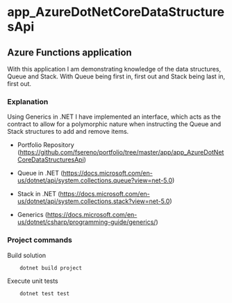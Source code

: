 # app_AzureDotNetCoreDataStructuresApi
## Azure Functions application

With this application I am demonstrating knowledge of the data structures, Queue and Stack. With Queue being first in, first out and Stack being last in, first out.

### Explanation ###

Using Generics in .NET I have implemented an interface, which acts as the contract to allow for a polymorphic nature when instructing the Queue and Stack structures to add and remove items.

- Portfolio Repository (https://github.com/fsereno/portfolio/tree/master/app/app_AzureDotNetCoreDataStructuresApi)

- Queue in .NET (https://docs.microsoft.com/en-us/dotnet/api/system.collections.queue?view=net-5.0)

- Stack in .NET (https://docs.microsoft.com/en-us/dotnet/api/system.collections.stack?view=net-5.0)

- Generics (https://docs.microsoft.com/en-us/dotnet/csharp/programming-guide/generics/)

### Project commands ###

Build solution
```
    dotnet build project
```

Execute unit tests
```
    dotnet test test
```